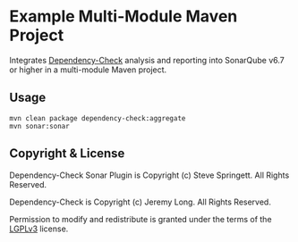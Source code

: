 Example Multi-Module Maven Project
=====================================

Integrates [Dependency-Check] analysis and reporting into SonarQube v6.7 or higher in a multi-module Maven project.
 
Usage
-------------------

```
mvn clean package dependency-check:aggregate
mvn sonar:sonar
```

Copyright & License
-------------------

Dependency-Check Sonar Plugin is Copyright (c) Steve Springett. All Rights Reserved.

Dependency-Check is Copyright (c) Jeremy Long. All Rights Reserved.

Permission to modify and redistribute is granted under the terms of the [LGPLv3] license.

  [LGPLv3]: http://www.gnu.org/licenses/lgpl.txt
  [Dependency-Check]: https://www.owasp.org/index.php/OWASP_Dependency_Check
